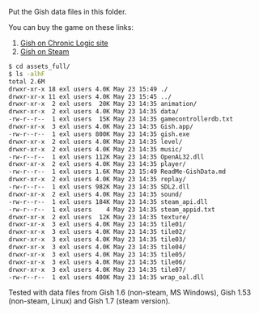 Put the Gish data files in this folder.

You can buy the game on these links:

1. [Gish on Chronic Logic site](http://www.chroniclogic.com/gish.htm)
2. [Gish on Steam](http://store.steampowered.com/app/9500)

```bash
$ cd assets_full/
$ ls -alhF
total 2.6M
drwxr-xr-x 18 exl users 4.0K May 23 15:49 ./
drwxr-xr-x 11 exl users 4.0K May 23 15:45 ../
drwxr-xr-x  2 exl users  20K May 23 14:35 animation/
drwxr-xr-x  2 exl users 4.0K May 23 14:35 data/
-rw-r--r--  1 exl users  15K May 23 14:35 gamecontrollerdb.txt
drwxr-xr-x  3 exl users 4.0K May 23 14:35 Gish.app/
-rw-r--r--  1 exl users 800K May 23 14:35 gish.exe
drwxr-xr-x  2 exl users 4.0K May 23 14:35 level/
drwxr-xr-x  2 exl users 4.0K May 23 14:35 music/
-rw-r--r--  1 exl users 112K May 23 14:35 OpenAL32.dll
drwxr-xr-x  2 exl users 4.0K May 23 14:35 player/
-rw-r--r--  1 exl users 1.6K May 23 15:49 ReadMe-GishData.md
drwxr-xr-x  2 exl users 4.0K May 23 14:35 replay/
-rw-r--r--  1 exl users 982K May 23 14:35 SDL2.dll
drwxr-xr-x  2 exl users 4.0K May 23 14:35 sound/
-rw-r--r--  1 exl users 184K May 23 14:35 steam_api.dll
-rw-r--r--  1 exl users    4 May 23 14:35 steam_appid.txt
drwxr-xr-x  2 exl users  12K May 23 14:35 texture/
drwxr-xr-x  3 exl users 4.0K May 23 14:35 tile01/
drwxr-xr-x  3 exl users 4.0K May 23 14:35 tile02/
drwxr-xr-x  3 exl users 4.0K May 23 14:35 tile03/
drwxr-xr-x  3 exl users 4.0K May 23 14:35 tile04/
drwxr-xr-x  3 exl users 4.0K May 23 14:35 tile05/
drwxr-xr-x  3 exl users 4.0K May 23 14:35 tile06/
drwxr-xr-x  3 exl users 4.0K May 23 14:35 tile07/
-rw-r--r--  1 exl users 400K May 23 14:35 wrap_oal.dll
```
Tested with data files from Gish 1.6 (non-steam, MS Windows), Gish 1.53 (non-steam, Linux) and Gish 1.7 (steam version).
